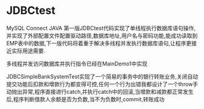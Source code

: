# JDBCtest
MySQL Connect JAVA
第一版JDBCtest代码实现了单线程执行数据库语句操作,并实现了外部配置文件配置驱动路径,数据库地址,用户名与密码功能,能成功读取到EMP表中的数据,下一版代码将着重于解决多线程并发执行数据库语句,让程序更接近实际用途需要.
 



多线程并发访问数据库并执行指令已经在MainDemo1中实现




JDBCSimpleBankSystemTest实现了一个简易的事务中的银行转账业务,关闭自动提交功能后扣款和增款行为都变得可控,任何一个行为出错我都设计了一个throw手动抛出异常,程序直接进行catch,并执行catch中的回滚,当增款和减款都正常发生后,程序判断借款人余额是否为负数,当不为负数时,commit,转账成功
 
